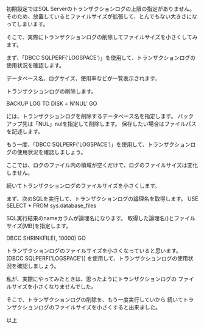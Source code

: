 #

初期設定ではSQL Serverのトランザクションログの上限の指定がありません。
そのため、放置しているとファイルサイズが拡張して、とんでもない大きさになってしまいます。

そこで、実際にトランザクションログの削除してファイルサイズを小さくしてみます。

まず、「DBCC SQLPERF('LOGSPACE')」を使用して、トランザクションログの使用状況を確認します。

データベース名、ログサイズ、使用率などが一覧表示されます。

トランザクションログの削除します。

BACKUP LOG TO DISK = N'NUL'
GO

には、トランザクションログを削除するデータベース名を指定します。
バックアップ先は「NUL」nulを指定して削除します。
保存したい場合はファイルパスを記述します。

もう一度、「DBCC SQLPERF('LOGSPACE')」を使用して、トランザクションログの使用状況を確認しましょう。

ここでは、ログのファイル内の領域が空くだけで、ログのファイルサイズは変化しません。

続いてトランザクションログのファイルサイズを小さくします。

まず、次のSQLを実行して、トランザクションログの論理名を取得します。
USE
SELECT * FROM sys.database_files

SQL実行結果のnameカラムが論理名になります。
取得した論理名()とファイルサイズ[MB]を指定します。

DBCC SHRINKFILE(, 10000)
GO

トランザクションログのファイルサイズを小さくなっていると思います。
[DBCC SQLPERF('LOGSPACE')] を使用して、トランザクションログの使用状況を確認しましょう。

私が、実際にやってみたときは、思ったようにトランザクションログの
ファイルサイズを小さくなりませんでした。

そこで、トランザクションログの削除を、もう一度実行していから
続いてトランザクションログのファイルサイズを小さくすると出来ました。

以上